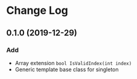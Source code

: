 # Change Log

## 0.1.0 (2019-12-29)

### Add

- Array extension `bool IsValidIndex(int index)`
- Generic template base class for singleton

